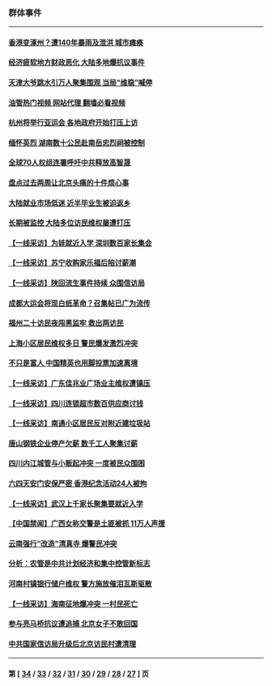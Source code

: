 ### 群体事件
---
#### [香港变涿州？遭140年暴雨及泄洪 城市瘫痪](../../pages/ncid279/n14069515.md?09101245) 
#### [经济疲软地方财政恶化 大陆多地爆抗议事件](../../pages/ncid279/n14068568.md?09101245) 
#### [天津大爷跳水引万人聚集围观 当局“维稳”喊停](../../pages/ncid279/n14068364.md?09101245) 
#### [油管热门视频 网站代理 翻墙必看视频](http://138.2.39.72:81/youtube.html?epic-marker?09101245)
#### [杭州将举行亚运会 各地政府开始打压上访](../../pages/ncid279/n14059747.md?09101245) 
#### [缅怀英烈 湖南数十公民赴南岳忠烈祠被控制](../../pages/ncid279/n14055318.md?09101245) 
#### [全球70人权组连署呼吁中共释放高智晟](../../pages/ncid279/n14055054.md?09101245) 
#### [盘点过去两周让北京头痛的十件烦心事](../../pages/ncid279/n14052654.md?09101245) 
#### [大陆就业市场低迷 近半毕业生被迫返乡](../../pages/ncid279/n14050945.md?09101245) 
#### [长期被监控 大陆多位访民维权屡遭打压](../../pages/ncid279/n14049331.md?09101245) 
#### [【一线采访】为娃就近入学 深圳数百家长集会](../../pages/ncid279/n14044246.md?09101245) 
#### [【一线采访】苏宁收购家乐福后陷讨薪潮](../../pages/ncid279/n14042224.md?09101245) 
#### [【一线采访】陕回流生事件持续 众围信访局](../../pages/ncid279/n14040242.md?09101245) 
#### [成都大运会将现白纸革命？召集帖已广为流传](../../pages/ncid279/n14033119.md?09101245) 
#### [福州二十访民夜闯黑监牢 救出两访民](../../pages/ncid279/n14031617.md?09101245) 
#### [上海小区居民维权多日 警民爆发激烈冲突](../../pages/ncid279/n14029221.md?09101245) 
#### [不只是富人 中国精英也用脚投票加速离境](../../pages/ncid279/n14029086.md?09101245) 
#### [【一线采访】广东佳兆业广场业主维权遭镇压](../../pages/ncid279/n14028175.md?09101245) 
#### [【一线采访】四川连锁超市数百供应商讨钱](../../pages/ncid279/n14025102.md?09101245) 
#### [【一线采访】南通小区居民反对附近建垃圾站](../../pages/ncid279/n14021690.md?09101245) 
#### [唐山钢铁企业停产欠薪 数千工人聚集讨薪](../../pages/ncid279/n14017404.md?09101245) 
#### [四川内江城管与小贩起冲突 一度被民众围困](../../pages/ncid279/n14015922.md?09101245) 
#### [六四天安门安保严密 香港纪念活动24人被拘](../../pages/ncid279/n14009800.md?09101245) 
#### [【一线采访】武汉上千家长聚集要就近入学](../../pages/ncid279/n14009497.md?09101245) 
#### [【中国禁闻】广西女称交警是土匪被抓 11万人声援](../../pages/ncid279/n14006869.md?09101245) 
#### [云南强行“改造”清真寺 爆警民冲突](../../pages/ncid279/n14005561.md?09101245) 
#### [分析：农管是中共计划经济和集中控管新标志](../../pages/ncid279/n14000665.md?09101245) 
#### [河南村镇银行储户维权 警方施放催泪瓦斯驱散](../../pages/ncid279/n13998750.md?09101245) 
#### [【一线采访】海南征地爆冲突 一村民死亡](../../pages/ncid279/n13989137.md?09101245) 
#### [参与亮马桥抗议遭追捕 北京女子不敢回国](../../pages/ncid279/n13985420.md?09101245) 
#### [中共国家信访局升级后北京访民村遭清理](../../pages/ncid279/n13984826.md?09101245) 

---
#### 第 [ [34](./34.md?09101245) / [33](./33.md?09101245) / [32](./32.md?09101245) / [31](./31.md?09101245) / [30](./30.md?09101245) / [29](./29.md?09101245) / [28](./28.md?09101245) / [27](./27.md?09101245) ] 页
